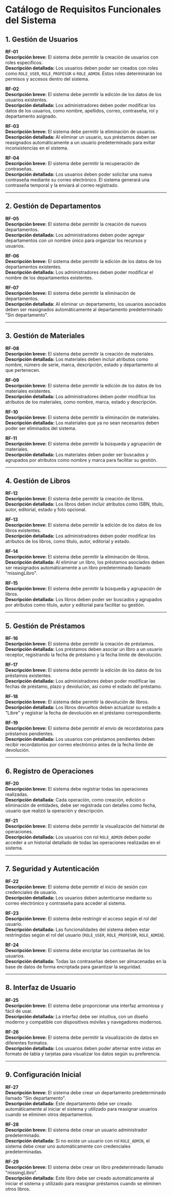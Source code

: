 # Catálogo de Requisitos Funcionales del Sistema

## 1. Gestión de Usuarios

**RF-01**  
**Descripción breve:** El sistema debe permitir la creación de usuarios con roles específicos.  
**Descripción detallada:** Los usuarios deben poder ser creados con roles como `ROLE_USER`, `ROLE_PROFESOR` o `ROLE_ADMIN`. Estos roles determinarán los permisos y accesos dentro del sistema.

**RF-02**  
**Descripción breve:** El sistema debe permitir la edición de los datos de los usuarios existentes.  
**Descripción detallada:** Los administradores deben poder modificar los datos de los usuarios, como nombre, apellidos, correo, contraseña, rol y departamento asignado.

**RF-03**  
**Descripción breve:** El sistema debe permitir la eliminación de usuarios.  
**Descripción detallada:** Al eliminar un usuario, sus préstamos deben ser reasignados automáticamente a un usuario predeterminado para evitar inconsistencias en el sistema.

**RF-04**  
**Descripción breve:** El sistema debe permitir la recuperación de contraseñas.  
**Descripción detallada:** Los usuarios deben poder solicitar una nueva contraseña mediante su correo electrónico. El sistema generará una contraseña temporal y la enviará al correo registrado.

---

## 2. Gestión de Departamentos

**RF-05**  
**Descripción breve:** El sistema debe permitir la creación de nuevos departamentos.  
**Descripción detallada:** Los administradores deben poder agregar departamentos con un nombre único para organizar los recursos y usuarios.

**RF-06**  
**Descripción breve:** El sistema debe permitir la edición de los datos de los departamentos existentes.  
**Descripción detallada:** Los administradores deben poder modificar el nombre de los departamentos existentes.

**RF-07**  
**Descripción breve:** El sistema debe permitir la eliminación de departamentos.  
**Descripción detallada:** Al eliminar un departamento, los usuarios asociados deben ser reasignados automáticamente al departamento predeterminado "Sin departamento".

---

## 3. Gestión de Materiales

**RF-08**  
**Descripción breve:** El sistema debe permitir la creación de materiales.  
**Descripción detallada:** Los materiales deben incluir atributos como nombre, número de serie, marca, descripción, estado y departamento al que pertenecen.

**RF-09**  
**Descripción breve:** El sistema debe permitir la edición de los datos de los materiales existentes.  
**Descripción detallada:** Los administradores deben poder modificar los atributos de los materiales, como nombre, marca, estado y descripción.

**RF-10**  
**Descripción breve:** El sistema debe permitir la eliminación de materiales.  
**Descripción detallada:** Los materiales que ya no sean necesarios deben poder ser eliminados del sistema.

**RF-11**  
**Descripción breve:** El sistema debe permitir la búsqueda y agrupación de materiales.  
**Descripción detallada:** Los materiales deben poder ser buscados y agrupados por atributos como nombre y marca para facilitar su gestión.

---

## 4. Gestión de Libros

**RF-12**  
**Descripción breve:** El sistema debe permitir la creación de libros.  
**Descripción detallada:** Los libros deben incluir atributos como ISBN, título, autor, editorial, estado y foto opcional.

**RF-13**  
**Descripción breve:** El sistema debe permitir la edición de los datos de los libros existentes.  
**Descripción detallada:** Los administradores deben poder modificar los atributos de los libros, como título, autor, editorial y estado.

**RF-14**  
**Descripción breve:** El sistema debe permitir la eliminación de libros.  
**Descripción detallada:** Al eliminar un libro, los préstamos asociados deben ser reasignados automáticamente a un libro predeterminado llamado "missingLibro".

**RF-15**  
**Descripción breve:** El sistema debe permitir la búsqueda y agrupación de libros.  
**Descripción detallada:** Los libros deben poder ser buscados y agrupados por atributos como título, autor y editorial para facilitar su gestión.

---

## 5. Gestión de Préstamos

**RF-16**  
**Descripción breve:** El sistema debe permitir la creación de préstamos.  
**Descripción detallada:** Los préstamos deben asociar un libro a un usuario receptor, registrando la fecha de préstamo y la fecha límite de devolución.

**RF-17**  
**Descripción breve:** El sistema debe permitir la edición de los datos de los préstamos existentes.  
**Descripción detallada:** Los administradores deben poder modificar las fechas de préstamo, plazo y devolución, así como el estado del préstamo.

**RF-18**  
**Descripción breve:** El sistema debe permitir la devolución de libros.  
**Descripción detallada:** Los libros devueltos deben actualizar su estado a "Libre" y registrar la fecha de devolución en el préstamo correspondiente.

**RF-19**  
**Descripción breve:** El sistema debe permitir el envío de recordatorios para préstamos pendientes.  
**Descripción detallada:** Los usuarios con préstamos pendientes deben recibir recordatorios por correo electrónico antes de la fecha límite de devolución.

---

## 6. Registro de Operaciones

**RF-20**  
**Descripción breve:** El sistema debe registrar todas las operaciones realizadas.  
**Descripción detallada:** Cada operación, como creación, edición o eliminación de entidades, debe ser registrada con detalles como fecha, usuario que realizó la operación y descripción.

**RF-21**  
**Descripción breve:** El sistema debe permitir la visualización del historial de operaciones.  
**Descripción detallada:** Los usuarios con rol `ROLE_ADMIN` deben poder acceder a un historial detallado de todas las operaciones realizadas en el sistema.

---

## 7. Seguridad y Autenticación

**RF-22**  
**Descripción breve:** El sistema debe permitir el inicio de sesión con credenciales de usuario.  
**Descripción detallada:** Los usuarios deben autenticarse mediante su correo electrónico y contraseña para acceder al sistema.

**RF-23**  
**Descripción breve:** El sistema debe restringir el acceso según el rol del usuario.  
**Descripción detallada:** Las funcionalidades del sistema deben estar restringidas según el rol del usuario (`ROLE_USER`, `ROLE_PROFESOR`, `ROLE_ADMIN`).

**RF-24**  
**Descripción breve:** El sistema debe encriptar las contraseñas de los usuarios.  
**Descripción detallada:** Todas las contraseñas deben ser almacenadas en la base de datos de forma encriptada para garantizar la seguridad.

---

## 8. Interfaz de Usuario

**RF-25**  
**Descripción breve:** El sistema debe proporcionar una interfaz armoniosa y fácil de usar.  
**Descripción detallada:** La interfaz debe ser intuitiva, con un diseño moderno y compatible con dispositivos móviles y navegadores modernos.

**RF-26**  
**Descripción breve:** El sistema debe permitir la visualización de datos en diferentes formatos.  
**Descripción detallada:** Los usuarios deben poder alternar entre vistas en formato de tabla y tarjetas para visualizar los datos según su preferencia.

---

## 9. Configuración Inicial

**RF-27**  
**Descripción breve:** El sistema debe crear un departamento predeterminado llamado "Sin departamento".  
**Descripción detallada:** Este departamento debe ser creado automáticamente al iniciar el sistema y utilizado para reasignar usuarios cuando se eliminen otros departamentos.

**RF-28**  
**Descripción breve:** El sistema debe crear un usuario administrador predeterminado.  
**Descripción detallada:** Si no existe un usuario con rol `ROLE_ADMIN`, el sistema debe crear uno automáticamente con credenciales predeterminadas.

**RF-29**  
**Descripción breve:** El sistema debe crear un libro predeterminado llamado "missingLibro".  
**Descripción detallada:** Este libro debe ser creado automáticamente al iniciar el sistema y utilizado para reasignar préstamos cuando se eliminen otros libros.
